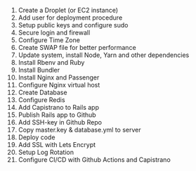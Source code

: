 1. Create a Droplet (or EC2 instance)
2. Add user for deployment procedure
3. Setup public keys and configure sudo 
4. Secure login and firewall
5. Configure Time Zone
6. Create SWAP file for better performance
7. Update system, install Node, Yarn and other dependencies
8. Install Rbenv and Ruby
9. Install Bundler
10. Install Nginx and Passenger
11. Configure Nginx virtual host
12. Create Database
13. Configure Redis
14. Add Capistrano to Rails app
15. Publish Rails app to Github
16. Add SSH-key in Github Repo
17. Copy master.key & database.yml to server
18. Deploy code
19. Add SSL with Lets Encrypt
20. Setup Log Rotation
21. Configure CI/CD with Github Actions and Capistrano